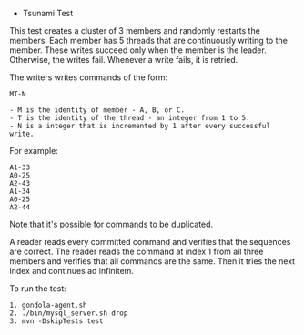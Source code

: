 * Tsunami Test

This test creates a cluster of 3 members and randomly restarts the
members. Each member has 5 threads that are continuously writing to
the member. These writes succeed only when the member is the
leader. Otherwise, the writes fail.  Whenever a write fails, it is
retried.

The writers writes commands of the form:

```
MT-N

- M is the identity of member - A, B, or C.
- T is the identity of the thread - an integer from 1 to 5.
- N is a integer that is incremented by 1 after every successful write.
```

For example:

```
A1-33
A0-25
A2-43
A1-34
A0-25
A2-44
```

Note that it's possible for commands to be duplicated.


A reader reads every committed command and verifies that the sequences
are correct.  The reader reads the command at index 1 from all three
members and verifies that all commands are the same.  Then it tries
the next index and continues ad infinitem.

To run the test:

```
1. gondola-agent.sh
2. ./bin/mysql_server.sh drop
3. mvn -DskipTests test
```

